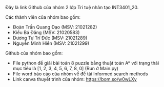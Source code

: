 Đây là link Github của nhóm 2 lớp Trí tuệ nhân tạo INT3401_20.

Các thành viên của nhóm bao gồm:
- Đoàn Trần Quang Đạo (MSV: 21021282)
- Kiều Bá Đăng (MSV: 21020583)
- Dương Tự Trí Đức (MSV: 21021289)
- Nguyễn Minh Hiển (MSV: 21021299)

Github của nhóm bao gồm:
- File python để giải bài toán 8 puzzle bằng thuật toán A* với trạng thái mục tiêu là [1, 2, 3, 4, 5, 6, 7, 8, 0] (Run ở Main.py)
- File word báo cáo của nhóm về đề tài Informed search methods
- Link canva thuyết trình của nhóm: https://bom.so/w0wLXy
